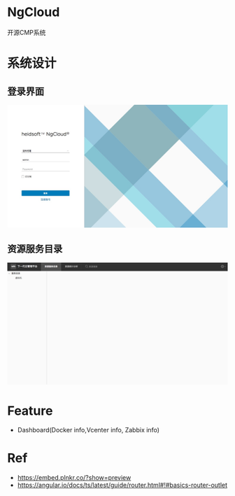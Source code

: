 # NgCloud
开源CMP系统

# 系统设计

## 登录界面
![Login](/doc/image/login.png)

## 资源服务目录
![NgCloud](/doc/image/ngcloud.png)

# Feature

- Dashboard(Docker info,Vcenter info, Zabbix info)



# Ref
- https://embed.plnkr.co/?show=preview
- https://angular.io/docs/ts/latest/guide/router.html#!#basics-router-outlet

